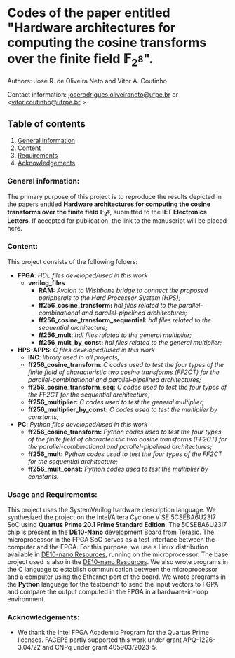 # Codes of the paper entitled "Hardware architectures for computing the cosine transforms over the finite ﬁeld $\mathbb{F}_{2^8}$".

Authors:  José R. de Oliveira Neto and Vítor A. Coutinho

Contact information: <joserodrigues.oliveiraneto@ufpe.br> or <vitor.coutinho@ufrpe.br >

## Table of contents
1. [General information](#general_information)
2. [Content](#content)
3. [Requirements](#requirements)
5. [Acknowledgements](#acknowledgements)


### <a id='general_information'></a> General information:

 The primary purpose of this project is to reproduce the results depicted in the papers entitled **Hardware architectures for computing the cosine transforms over the finite ﬁeld $\mathbb{F}_{2^8}$**, submitted to the **IET Electronics Letters**. If accepted for publication, the link to the manuscript will be placed here.

### <a id='content'></a> Content:

This project consists of the following folders:

- **FPGA**: *HDL files developed/used in this work*
	- **verilog_files**
		- **RAM:** *Avalon to Wishbone bridge to connect the proposed peripherals to the Hard Processor System (HPS);*
		- **ff256_cosine_transform:** *hdl files related to the parallel-combinational and parallel-pipelined architectures;*
		- **ff256_cosine_transform_sequential:** *hdl files related to the sequential architecture;*
		- **ff256_mult**: *hdl files related to the general multiplier;*
		- **ff256_mult_by_const:**  *hdl files related to the general multiplier;*
- **HPS-APPS**: *C files developed/used in this work*
	- **INC**: *library used in all projects;*
	- **ff256_cosine_transform**: *C codes used to test the four types of the finite field of characteristic two cosine transforms (FF2CT) for the parallel-combinational and parallel-pipelined architectures;*
	- **ff256_cosine_transform_seq**: *C codes used to test the four types of the FF2CT for the sequential architecture;*
	- **ff256_multiplier:** *C codes used to test the general multiplier;*
	- **ff256_multiplier_by_const:** *C codes used to test the multiplier by constants;*
- **PC**: *Python files developed/used in this work*
	- **ff256_cosine_transform:** *Python codes used to test the four types of the finite field of characteristic two cosine transforms (FF2CT) for the parallel-combinational and parallel-pipelined architectures;*
	- **ff256_mult:** *Python codes used to test the four types of the FF2CT for the sequential architecture;*
	- **ff256_mult_const:** *Python codes used to test the multiplier by constants.*

### <a id='requirements'></a> Usage and Requirements:

This project uses the SystemVerilog hardware description language. We synthesized the project on the Intel/Altera Cyclone V SE 5CSEBA6U23I7 SoC using **Quartus Prime 20.1 Prime Standard Edition**. The 5CSEBA6U23I7 chip is present in the **DE10-Nano** development Board from [Terasic](https://www.terasic.com.tw/en/). The microprocessor in the FPGA SoC serves as a test interface between the computer and the FPGA. For this purpose, we use a Linux distribution available in [DE10-nano Resources](https://www.terasic.com.tw/cgi-bin/page/archive.pl?Language=English&CategoryNo=167&No=1046&PartNo=4#contents), running on the microprocessor. The base project used is also in the [DE10-nano Resources](https://www.terasic.com.tw/cgi-bin/page/archive.pl?Language=English&CategoryNo=167&No=1046&PartNo=4#contents). We also wrote programs in the C language to establish communication between the microprocessor and a computer using the Ethernet port of the board. 
We wrote programs in the **Python** language for the testbench to send the input vectors to FGPA and compare the output computed in the FPGA in a hardware-in-loop environment.
### <a id='acknowledgements'></a>Acknowledgements:

- We thank the Intel FPGA Academic Program for the Quartus Prime licenses. FACEPE partly supported this work under grant APQ-1226-3.04/22 and CNPq under grant 405903/2023-5.
